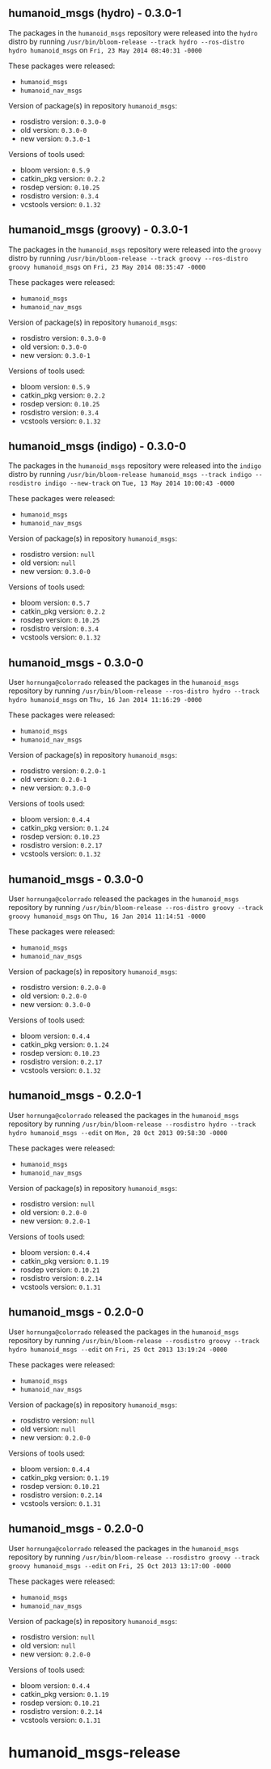 ## humanoid_msgs (hydro) - 0.3.0-1

The packages in the `humanoid_msgs` repository were released into the `hydro` distro by running `/usr/bin/bloom-release --track hydro --ros-distro hydro humanoid_msgs` on `Fri, 23 May 2014 08:40:31 -0000`

These packages were released:
- `humanoid_msgs`
- `humanoid_nav_msgs`

Version of package(s) in repository `humanoid_msgs`:
- rosdistro version: `0.3.0-0`
- old version: `0.3.0-0`
- new version: `0.3.0-1`

Versions of tools used:
- bloom version: `0.5.9`
- catkin_pkg version: `0.2.2`
- rosdep version: `0.10.25`
- rosdistro version: `0.3.4`
- vcstools version: `0.1.32`


## humanoid_msgs (groovy) - 0.3.0-1

The packages in the `humanoid_msgs` repository were released into the `groovy` distro by running `/usr/bin/bloom-release --track groovy --ros-distro groovy humanoid_msgs` on `Fri, 23 May 2014 08:35:47 -0000`

These packages were released:
- `humanoid_msgs`
- `humanoid_nav_msgs`

Version of package(s) in repository `humanoid_msgs`:
- rosdistro version: `0.3.0-0`
- old version: `0.3.0-0`
- new version: `0.3.0-1`

Versions of tools used:
- bloom version: `0.5.9`
- catkin_pkg version: `0.2.2`
- rosdep version: `0.10.25`
- rosdistro version: `0.3.4`
- vcstools version: `0.1.32`


## humanoid_msgs (indigo) - 0.3.0-0

The packages in the `humanoid_msgs` repository were released into the `indigo` distro by running `/usr/bin/bloom-release humanoid_msgs --track indigo --rosdistro indigo --new-track` on `Tue, 13 May 2014 10:00:43 -0000`

These packages were released:
- `humanoid_msgs`
- `humanoid_nav_msgs`

Version of package(s) in repository `humanoid_msgs`:
- rosdistro version: `null`
- old version: `null`
- new version: `0.3.0-0`

Versions of tools used:
- bloom version: `0.5.7`
- catkin_pkg version: `0.2.2`
- rosdep version: `0.10.25`
- rosdistro version: `0.3.4`
- vcstools version: `0.1.32`


## humanoid_msgs - 0.3.0-0

User `hornunga@colorrado` released the packages in the `humanoid_msgs` repository by running `/usr/bin/bloom-release --ros-distro hydro --track hydro humanoid_msgs` on `Thu, 16 Jan 2014 11:16:29 -0000`

These packages were released:
- `humanoid_msgs`
- `humanoid_nav_msgs`

Version of package(s) in repository `humanoid_msgs`:
- rosdistro version: `0.2.0-1`
- old version: `0.2.0-1`
- new version: `0.3.0-0`

Versions of tools used:
- bloom version: `0.4.4`
- catkin_pkg version: `0.1.24`
- rosdep version: `0.10.23`
- rosdistro version: `0.2.17`
- vcstools version: `0.1.32`


## humanoid_msgs - 0.3.0-0

User `hornunga@colorrado` released the packages in the `humanoid_msgs` repository by running `/usr/bin/bloom-release --ros-distro groovy --track groovy humanoid_msgs` on `Thu, 16 Jan 2014 11:14:51 -0000`

These packages were released:
- `humanoid_msgs`
- `humanoid_nav_msgs`

Version of package(s) in repository `humanoid_msgs`:
- rosdistro version: `0.2.0-0`
- old version: `0.2.0-0`
- new version: `0.3.0-0`

Versions of tools used:
- bloom version: `0.4.4`
- catkin_pkg version: `0.1.24`
- rosdep version: `0.10.23`
- rosdistro version: `0.2.17`
- vcstools version: `0.1.32`


## humanoid_msgs - 0.2.0-1

User `hornunga@colorrado` released the packages in the `humanoid_msgs` repository by running `/usr/bin/bloom-release --rosdistro hydro --track hydro humanoid_msgs --edit` on `Mon, 28 Oct 2013 09:58:30 -0000`

These packages were released:
- `humanoid_msgs`
- `humanoid_nav_msgs`

Version of package(s) in repository `humanoid_msgs`:
- rosdistro version: `null`
- old version: `0.2.0-0`
- new version: `0.2.0-1`

Versions of tools used:
- bloom version: `0.4.4`
- catkin_pkg version: `0.1.19`
- rosdep version: `0.10.21`
- rosdistro version: `0.2.14`
- vcstools version: `0.1.31`


## humanoid_msgs - 0.2.0-0

User `hornunga@colorrado` released the packages in the `humanoid_msgs` repository by running `/usr/bin/bloom-release --rosdistro groovy --track hydro humanoid_msgs --edit` on `Fri, 25 Oct 2013 13:19:24 -0000`

These packages were released:
- `humanoid_msgs`
- `humanoid_nav_msgs`

Version of package(s) in repository `humanoid_msgs`:
- rosdistro version: `null`
- old version: `null`
- new version: `0.2.0-0`

Versions of tools used:
- bloom version: `0.4.4`
- catkin_pkg version: `0.1.19`
- rosdep version: `0.10.21`
- rosdistro version: `0.2.14`
- vcstools version: `0.1.31`


## humanoid_msgs - 0.2.0-0

User `hornunga@colorrado` released the packages in the `humanoid_msgs` repository by running `/usr/bin/bloom-release --rosdistro groovy --track groovy humanoid_msgs --edit` on `Fri, 25 Oct 2013 13:17:00 -0000`

These packages were released:
- `humanoid_msgs`
- `humanoid_nav_msgs`

Version of package(s) in repository `humanoid_msgs`:
- rosdistro version: `null`
- old version: `null`
- new version: `0.2.0-0`

Versions of tools used:
- bloom version: `0.4.4`
- catkin_pkg version: `0.1.19`
- rosdep version: `0.10.21`
- rosdistro version: `0.2.14`
- vcstools version: `0.1.31`


humanoid_msgs-release
=====================
